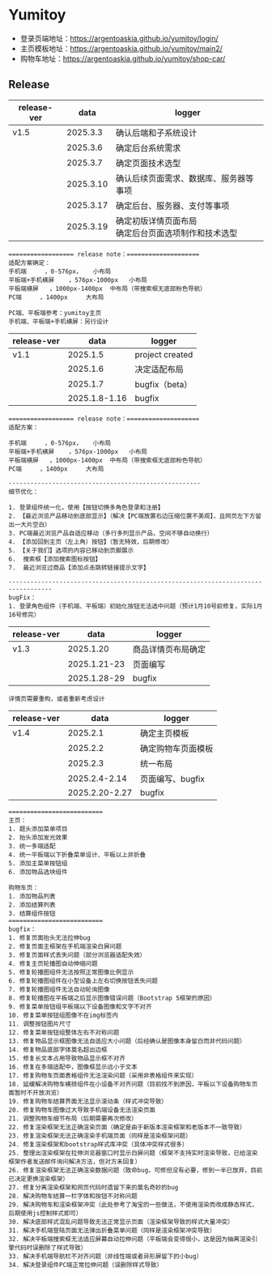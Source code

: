 # Yumitoy

- 登录页端地址：https://argentoaskia.github.io/yumitoy/login/
- 主页模板地址：https://argentoaskia.github.io/yumitoy/main2/
- 购物车地址：https://argentoaskia.github.io/yumitoy/shop-car/

## Release

| release-ver | data      | logger                                                   |
| ----------- | --------- | -------------------------------------------------------- |
| v1.5        | 2025.3.3  | 确认后端和子系统设计                                     |
|             | 2025.3.6  | 确定后台系统需求                                         |
|             | 2025.3.7  | 确定页面技术选型                                         |
|             | 2025.3.10 | 确认后续页面需求、数据库、服务器等事项                   |
|             | 2025.3.17 | 确定后台、服务器、支付等事项                             |
|             | 2025.3.19 | 确定初版详情页面布局<br />确定后台页面选项制作和技术选型 |

```
================== release note：====================
适配方案确定：
手机端		，0-576px， 	小布局
平板端+手机横屏	，576px-1000px	小布局
平板端横屏	，1000px-1400px	中布局（带搜索框无底部粉色导航）
PC端		，1400px		大布局

PC端、平板端参考：yumitoy主页
手机端、平板端+手机横屏：另行设计

```



| release-ver | data          | logger          |
| ----------- | ------------- | --------------- |
| v1.1        | 2025.1.5      | project created |
|             | 2025.1.6      | 决定适配布局    |
|             | 2025.1.7      | bugfix（beta）  |
|             | 2025.1.8-1.16 | bugfix          |

```
================== release note：====================
适配方案：

手机端		，0-576px， 	小布局
平板端+手机横屏	，576px-1000px	小布局
平板端横屏	，1000px-1400px	中布局（带搜索框无底部粉色导航）
PC端		，1400px		大布局

-----------------------------------------------------
细节优化：

1. 登录组件统一化，使用【按钮切换多角色登录和注册】
2. 【最近浏览产品移动到底部显示】（解决【PC端放置右边压缩位置不美观】，且网页左下方留出一大片空白）
3. PC端最近浏览产品自适应移动（多行多列显示产品，空间不够自动换行）
4. 【添加回到主页（左上角）按钮】（暂无特效，后期修改）
5. 【关于我们】选项的内容已移动到页脚展示
6.  搜索框【添加搜索图标按钮】
7.  最近浏览过商品【添加点击跳转链接提示文字】

----------------------------------------------------------------------------------
bugFix：
1. 登录角色组件（手机端、平板端）初始化按钮无法选中问题（预计1月10号前修复，实际1月16号修完）
```

| release-ver | data         | logger             |
| ----------- | ------------ | ------------------ |
| v1.3        | 2025.1.20    | 商品详情页布局确定 |
|             | 2025.1.21-23 | 页面编写           |
|             | 2025.1.28-29 | bugfix             |

```
详情页需要重构，或者重新考虑设计
```

| release-ver | data           | logger             |
| ----------- | -------------- | ------------------ |
| v1.4        | 2025.2.1       | 确定主页模板       |
|             | 2025.2.2       | 确定购物车页面模板 |
|             | 2025.2.3       | 统一布局           |
|             | 2025.2.4-2.14  | 页面编写、bugfix   |
|             | 2025.2.20-2.27 | bugfix             |

```
==========================
主页：
1. 题头添加菜单项目
2. 抬头添加发光效果
3. 统一多端适配
4. 统一平板端以下折叠菜单设计、平板以上非折叠
5. 添加主菜单按钮组
6. 添加物品选块组件

购物车页：
1. 添加物品列表
2. 添加结算列表
3. 结算组件按钮
==========================
bugfix：
1. 修复页面抬头无法拉伸bug
2. 修复页面主框架在手机端渲染白屏问题
3. 修复页面样式丢失问题（部分浏览器适配失效）
4. 修复主页轮播图自动伸缩问题
5. 修复轮播图组件无法按照正常图像比例显示
6. 修复轮播图组件在小型设备上左右切换按钮丢失问题
7. 修复轮播图组件无法自动轮询图像
8. 修复轮播图在平板端之后显示图像错误问题（Bootstrap 5框架的原因）
9. 修复菜单按钮组平板端以下设备图像和文字不对齐
10. 修复菜单按钮组图像不在img标签内
11. 调整按钮图片尺寸
12. 修复菜单按钮组整体左右不对称问题
13. 修复物品显示框图像无法自适应大小问题（后经确认是图像本身留白而非代码问题）
14. 修复物品底部字体莫名超出边框
15. 修复长文本占用导致物品显示框不对齐
16. 修复在多端适配中，图像框显示远小于文本
17. 修复购物车页面表格组件无法渲染问题（采用非表格组件来实现）
18. 延缓解决购物车横排组件在小设备不对齐问题（目前找不到原因，平板以下设备购物车页面暂时不开放浏览）
19. 修复购物车结算界面无法显示滚动条（样式冲突导致）
20. 修复购物车图像过大导致手机端设备无法渲染页面
21. 调整购物车细节布局（后期需要再次修改）
22. 修复渲染框架无法正确渲染页面（确定是由于新版本渲染框架和老版本不一致导致）
23. 修复渲染框架无法正确渲染手机端页面（同样是渲染框架问题）
24. 修复渲染框架和bootstrap样式库冲突（具体冲突样式很多）
25. 整理出渲染框架在拉伸浏览器窗口时显示白屏问题（框架不支持实时渲染导致，已给渲染框架作者发送邮件询问解决方法，但对方未回复）
26. 修复渲染框架无法正确渲染数据问题（致命bug，可修但没有必要，修到一半已放弃，目前已决定更换渲染框架）
27. 修复分离渲染框架和网页代码时遗留下来的莫名奇妙的bug
28. 解决购物车结算一栏字体和按钮不对称问题
29. 解决购物车和渲染框架冲突（此处参考了淘宝的一些做法，不使用渲染而改成静态样式，后期使用js控制样式即可）
30. 解决底部样式混乱问题导致无法正常显示页面（渲染框架导致的样式大量冲突）
31. 解决手机端登陆页面无法弹出折叠菜单问题（同样是渲染框架冲突导致）
32. 解决平板端搜索框无法适应屏幕自动拉伸问题（平板端会变得很小，这是因为抽离渲染引擎代码时误删除了样式导致）
33. 解决手机端导航栏不对齐问题（非线性端或者异形屏留下的小bug）
34. 解决登录组件PC端正常拉伸问题（误删除样式导致）
```
